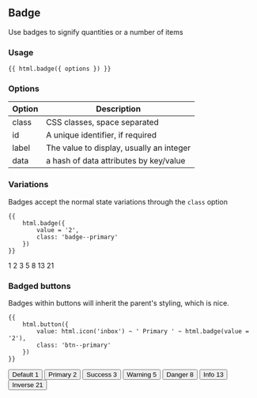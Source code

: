 ## Badge

Use badges to signify quantities or a number of items

### Usage

    {{ html.badge({ options }) }}

### Options

Option  | Description
------------- | -------------
class | CSS classes, space separated
id | A unique identifier, if required
label | The value to display, usually an integer
data | a hash of data attributes by key/value

### Variations

Badges accept the normal state variations through the `class` option

    {{
        html.badge({
            value = '2',
            class: 'badge--primary'
        })
    }}

<span class="badge">1</span>
<span class="badge badge--primary">2</span>
<span class="badge badge--success">3</span>
<span class="badge badge--warning">5</span>
<span class="badge badge--danger">8</span>
<span class="badge badge--info">13</span>
<span class="badge badge--inverse">21</span>


### Badged buttons

Badges within buttons will inherit the parent's styling, which is nice.

    {{
        html.button({
            value: html.icon('inbox') ~ ' Primary ' ~ html.badge(value = '2'),
            class: 'btn--primary'
        })
    }}

<p>
    <button class="btn">Default <span class="badge">1</span></button>
    <button class="btn btn--primary"><i class="icon-inbox"></i> Primary <span class="badge ">2</span></button>
    <button class="btn btn--success"><i class="icon-ok"></i> Success <span class="badge ">3</span></button>
    <button class="btn btn--warning"><i class="icon-warning-sign"></i> Warning <span class="badge ">5</span></button>
    <button class="btn btn--danger"><i class="icon-trash"></i> Danger <span class="badge ">8</span></button>
    <button class="btn btn--info"><i class="icon-info-sign"></i> Info <span class="badge ">13</span></button>
    <button class="btn btn--inverse"><i class="icon-lock"></i> Inverse <span class="badge ">21</span></button>
</p>
